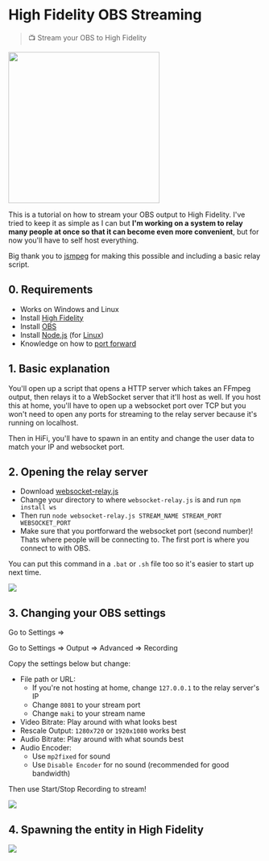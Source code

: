# High Fidelity OBS Streaming
> 📺 Stream your OBS to High Fidelity

<img height="300" src="https://raw.githubusercontent.com/makitsune/hifi-obs-streaming/master/README/screenshot.jpg"/>

This is a tutorial on how to stream your OBS output to High Fidelity. I've tried to keep it as simple as I can but **I'm working on a system to relay many people at once so that it can become even more convenient**, but for now you'll have to self host everything.

Big thank you to [jsmpeg](https://github.com/phoboslab/jsmpeg) for making this possible and including a basic relay script.

## 0. Requirements 

- Works on Windows and Linux
- Install [High Fidelity](https://highfidelity.com)
- Install [OBS](https://obsproject.com)
- Install [Node.js](https://nodejs.org/en) (for [Linux](https://nodejs.org/en/download/package-manager))
- Knowledge on how to [port forward](https://portforward.com/router.htm)

## 1. Basic explanation

You'll open up a script that opens a HTTP server which takes an FFmpeg output, then relays it to a WebSocket server that it'll host as well. If you host this at home, you'll have to open up a websocket port over TCP but you won't need to open any ports for streaming to the relay server because it's running on localhost.

Then in HiFi, you'll have to spawn in an entity and change the user data to match your IP and websocket port.

## 2. Opening the relay server

- Download [websocket-relay.js](https://raw.githubusercontent.com/phoboslab/jsmpeg/master/websocket-relay.js)
- Change your directory to where `websocket-relay.js` is and run `npm install ws`
- Then run `node websocket-relay.js STREAM_NAME STREAM_PORT WEBSOCKET_PORT`
- Make sure that you portforward the websocket port (second number)! Thats where people will be connecting to. The first port is where you connect to with OBS.

You can put this command in a `.bat` or `.sh` file too so it's easier to start up next time.

<img src="https://raw.githubusercontent.com/makitsune/hifi-obs-streaming/master/README/step_02.png"/>

## 3. Changing your OBS settings

Go to Settings => 

Go to Settings => Output => Advanced => Recording 

Copy the settings below but change:

- File path or URL:
	- If you're not hosting at home, change `127.0.0.1` to the relay server's IP
	- Change `8081` to your stream port 
	- Change `maki` to your stream name
- Video Bitrate: Play around with what looks best
- Rescale Output: `1280x720` or `1920x1080` works best
- Audio Bitrate:  Play around with what sounds best
- Audio Encoder:
	- Use `mp2fixed` for sound
	- Use `Disable Encoder` for no sound (recommended for good bandwidth)

Then use Start/Stop Recording to stream!

<img src="https://raw.githubusercontent.com/makitsune/hifi-obs-streaming/master/README/step_03.png"/>

## 4. Spawning the entity in High Fidelity



<img src="https://raw.githubusercontent.com/makitsune/hifi-obs-streaming/master/README/step_04.png"/>